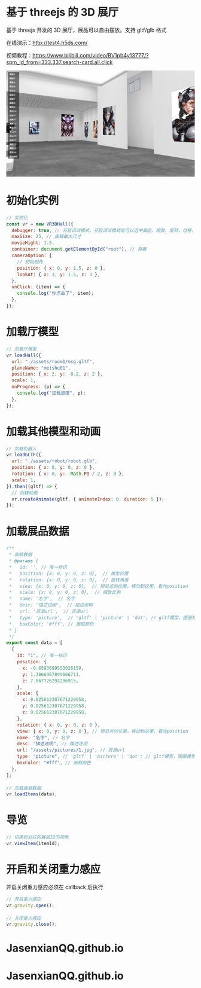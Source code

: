 # 基于 threejs 的 3D 展厅

基于 threejs 开发的 3D 展厅，展品可以自由摆放。支持 gltf/glb 格式

在线演示：http://test4.h5ds.com/

视频教程：https://www.bilibili.com/video/BV1pb4y13777/?spm_id_from=333.337.search-card.all.click

![图片](test.png)

# 初始化实例

```javascript
// 实例化
const vr = new VR3DHall({
  debugger: true, // 开启调试模式，开启调试模式后可以选中展品，缩放，旋转，位移，console.log中可以查看到数据
  maxSize: 25, // 画框最大尺寸
  movieHight: 1.5,
  container: document.getElementById("root"), // 容器
  cameraOption: {
    // 初始视角
    position: { x: 0, y: 1.5, z: 0 },
    lookAt: { x: 3, y: 1.5, z: 3 },
  },
  onClick: (item) => {
    console.log("你点击了", item);
  },
});
```

# 加载厅模型

```javascript
// 加载厅模型
vr.loadHall({
  url: "./assets/room1/msg.gltf",
  planeName: "meishu01",
  position: { x: 2, y: -0.2, z: 2 },
  scale: 1,
  onProgress: (p) => {
    console.log("加载进度", p);
  },
});
```

# 加载其他模型和动画

```javascript
// 加载机器人
vr.loadGLTF({
  url: "./assets/robot/robot.glb",
  position: { x: 0, y: 0, z: 0 },
  rotation: { x: 0, y: -Math.PI / 2, z: 0 },
  scale: 1,
}).then((gltf) => {
  // 创建动画
  vr.createAnimate(gltf, { animateIndex: 0, duration: 5 });
});
```

# 加载展品数据

```javascript
/**
 * 画框数据
 * @params {
 *   id: '', // 唯一标识
 *   position: {x: 0, y: 0, z: 0},  // 模型位置
 *   rotation: {x: 0, y: 0, z: 0},  // 旋转角度
 *   view: {x: 0, y: 0, z: 0},  // 预览点的位置，移动到这里，看向position
 *   scale: {x: 0, y: 0, z: 0},  // 缩放比例
 *   name: '名字',  // 名字
 *   desc: '描述说明',  // 描述说明
 *   url: '资源url',  // 资源url
 *   type: 'picture',  // 'gltf' | 'picture' | 'dot'; // gltf模型，图画模型，图画要自定义画框
 *   boxColor: '#fff', // 画框颜色
 * }
 */
export const data = [
  {
    id: "1", // 唯一标识
    position: {
      x: -0.6593699553026159,
      y: 1.3866967899666711,
      z: 7.067726292206915,
    },
    scale: {
      x: 0.025612307671229958,
      y: 0.025612307671229958,
      z: 0.025612307671229958,
    },
    rotation: { x: 0, y: 0, z: 0 },
    view: { x: 0, y: 0, z: 0 }, // 预览点的位置，移动到这里，看向position
    name: "名字", // 名字
    desc: "描述说明", // 描述说明
    url: "/assets/pictures/1.jpg", // 资源url
    type: "picture", // 'gltf' | 'picture' | 'dot'; // gltf模型，图画模型，图画要自定义画框
    boxColor: "#fff", // 画框颜色
  },
];

// 加载画框数据
vr.loadItems(data);
```

# 导览

```javascript
// 切换到对应的展品ID的视角
vr.viewItem(itemId);
```

# 开启和关闭重力感应

开启关闭重力感应必须在 callback 后执行

```javascript
// 开启重力感应
vr.gravity.open();

// 关闭重力感应
vr.gravity.close();
```
# JasenxianQQ.github.io
# JasenxianQQ.github.io
